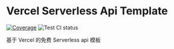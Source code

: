 # Vercel Serverless Api Template

[![Coverage][coverage]][codecov-url] ![Test CI status][test-ci]

[test-ci]: https://github.com/arvinxx/vercel-serveless-api-template/workflows/Test/badge.svg
[coverage]: https://codecov.io/gh/arvinxx/vercel-serveless-api-template/branch/master/graph/badge.svg
[codecov-url]: https://codecov.io/gh/arvinxx/vercel-serveless-api-template/branch/master

基于 Vercel 的免费 Serverless api 模板
